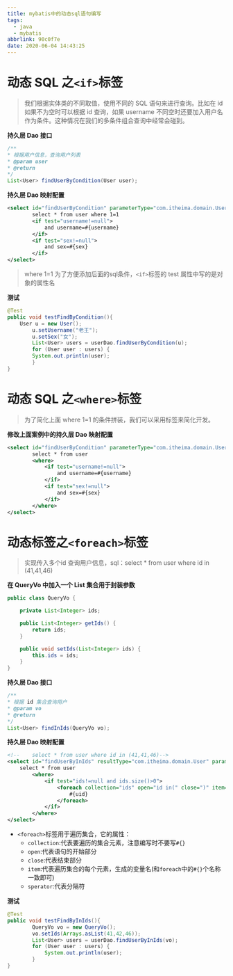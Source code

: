 ```yaml
---
title: mybatis中的动态sql语句编写
tags:
  - java
  - mybatis
abbrlink: 90c0f7e
date: 2020-06-04 14:43:25
---
```


# 动态 SQL 之`<if>`标签
>我们根据实体类的不同取值，使用不同的 SQL 语句来进行查询。比如在 id 如果不为空时可以根据 id 查询，如果 username 不同空时还要加入用户名作为条件。这种情况在我们的多条件组合查询中经常会碰到。

**持久层 Dao 接口**
```java
/**
* 根据用户信息，查询用户列表
* @param user
* @return
*/
List<User> findUserByCondition(User user);
```
**持久层 Dao 映射配置**
```xml
<select id="findUserByCondition" parameterType="com.itheima.domain.User" resultType="com.itheima.domain.User">
        select * from user where 1=1
        <if test="username!=null">
            and username=#{username}
        </if>
        <if test="sex!=null">
            and sex=#{sex}
        </if>
</select>
```
> where 1=1 为了方便添加后面的sql条件，`<if>`标签的 test 属性中写的是对象的属性名

**测试**
```java
@Test
public void testFindByCondition(){
	User u = new User();
        u.setUsername("老王");
        u.setSex("女");
        List<User> users = userDao.findUserByCondition(u);
        for (User user : users) {
		System.out.println(user);
        }
}
```
# 动态 SQL 之`<where>`标签
> 为了简化上面 where 1=1 的条件拼装，我们可以采用<where>标签来简化开发。

**修改上面案例中的持久层 Dao 映射配置**
```xml
<select id="findUserByCondition" parameterType="com.itheima.domain.User" resultType="com.itheima.domain.User">
        select * from user
        <where>
            <if test="username!=null">
                and username=#{username}
            </if>
            <if test="sex!=null">
                and sex=#{sex}
            </if>
        </where>
</select>
```
# 动态标签之`<foreach>`标签
> 实现传入多个id 查询用户信息，sql：select * from user where id in (41,41,46)

**在 QueryVo 中加入一个 List 集合用于封装参数**
```java
public class QueryVo {

    private List<Integer> ids;

    public List<Integer> getIds() {
        return ids;
    }

    public void setIds(List<Integer> ids) {
        this.ids = ids;
    }
}
```
**持久层 Dao 接口**
```java
/**
* 根据 id 集合查询用户
* @param vo
* @return
*/
List<User> findInIds(QueryVo vo);
```
**持久层 Dao 映射配置**
```xml
<!--    select * from user where id in (41,41,46)-->
<select id="findUserByInIds" resultType="com.itheima.domain.User" parameterType="com.itheima.domain.QueryVo">
	select * from user
        <where>
            <if test="ids!=null and ids.size()>0">
                <foreach collection="ids" open="id in(" close=")" item="uid" separator=",">
                    #{uid}
                </foreach>
            </if>
        </where>
</select>
```
- `<foreach>`标签用于遍历集合，它的属性：
	- `collection`:代表要遍历的集合元素，注意编写时不要写`#{}`
	- `open`:代表语句的开始部分
	- `close`:代表结束部分
	- `item`:代表遍历集合的每个元素，生成的变量名(和`foreach`中的`#{}`个名称一致即可)
	- `sperator`:代表分隔符

**测试**
```java
@Test
public void testFindByInIds(){
        QueryVo vo = new QueryVo();
        vo.setIds(Arrays.asList(41,42,46));
        List<User> users = userDao.findUserByInIds(vo);
        for (User user : users) {
            System.out.println(user);
        }
}
```